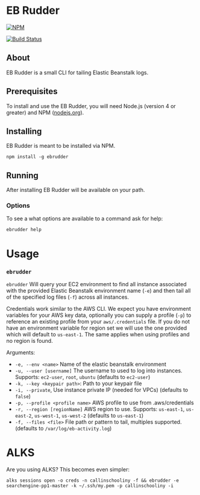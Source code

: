 # EB Rudder

[![NPM](https://nodei.co/npm/ebrudder.png?downloads=true&downloadRank=true&stars=true)](https://nodei.co/npm/ebrudder/)

[![Build Status](https://travis-ci.org/Cox-Automotive/ebrudder.svg?branch=master)](https://travis-ci.org/Cox-Automotive/ebrudder)

## About

EB Rudder is a small CLI for tailing Elastic Beanstalk logs.

## Prerequisites

To install and use the EB Rudder, you will need Node.js (version 4 or greater) and NPM ([nodejs.org](https://nodejs.org/en/download/package-manager)).

## Installing

EB Rudder is meant to be installed via NPM.

```
npm install -g ebrudder
```

## Running

After installing EB Rudder will be available on your path. 

### Options

To see a what options are available to a command ask for help:

    ebrudder help

# Usage

### `ebrudder`

`ebrudder` Will query your EC2 environment to find all instance associated with the provided Elastic Beanstalk environment name (`-e`) and then tail all of the specified log files (`-f`) across all instances.

Credentials work similar to the AWS CLI. We expect you have environment variables for your AWS key data, optionally you can supply a profile (`-p`) to reference an existing profile from your `aws/.credentials` file. If you do not have an environment variable for region set we will use the one provided which will default to `us-east-1`. The same applies when using profiles and no region is found.

Arguments:

* `-e, --env <name>` Name of the elastic beanstalk environment
* `-u, --user [username]` The username to used to log into instances. Supports: `ec2-user`, `root`, `ubuntu` (defaults to `ec2-user`)
* `-k, --key <keypair path>`: Path to your keypair file
* `-i, --private`, Use instance private IP (needed for VPCs) (defaults to `false`)
* `-p, --profile <profile name>` AWS profile to use from .aws/credentials
* `-r, --region [regionName]` AWS region to use. Supports: `us-east-1`, `us-east-2`, `us-west-1`, `us-west-2` (defaults to `us-east-1`)
* `-f, --files <file>` File path or pattern to tail, multiples supported. (defaults to `/var/log/eb-activity.log`)

# ALKS

Are you using ALKS? This becomes even simpler:

```
alks sessions open -o creds -n callinschooliny -f && ebrudder -e searchengine-pp1-master -k ~/.ssh/my.pem -p callinschooliny -i
```
